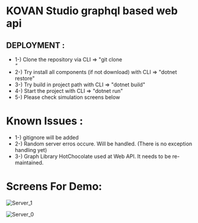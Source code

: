 # KOVAN Studio  graphql based web api

## DEPLOYMENT : 
- 1-) Clone the repository via CLI => "git clone <address>"
- 2-) Try install all components (if not download) with CLI  => "dotnet restore"
- 3-) Try build in project path with CLI  => "dotnet build"
- 4-) Start the project with CLI  => "dotnet run"
- 5-) Please check simulation screens below




# Known Issues :   
  - 1-) gitignore will be added
  - 2-) Random server erros occure. Will be handled. (There is no exception handling yet)
  - 3-) Graph Library HotChocolate used at Web API. It needs to be re-maintained.

# Screens For Demo:      
  
![Server_1](https://user-images.githubusercontent.com/49819371/186628703-0f0bdc50-a3de-4f8b-afe3-169550af24f6.jpg)

![Server_0](https://user-images.githubusercontent.com/49819371/186628716-6069e392-5fa9-42a5-8a81-9e3cc4baef4d.jpg)
